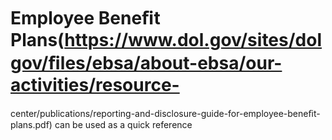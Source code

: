 # Employee Beneﬁt Plans(https://www.dol.gov/sites/dolgov/ﬁles/ebsa/about-ebsa/our-activities/resource-

center/publications/reporting-and-disclosure-guide-for-employee-beneﬁt-plans.pdf) can be used as a quick reference